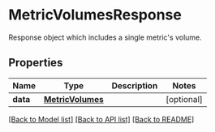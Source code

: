 # MetricVolumesResponse

Response object which includes a single metric's volume.

## Properties
Name | Type | Description | Notes
------------ | ------------- | ------------- | -------------
**data** | [**MetricVolumes**](MetricVolumes.md) |  | [optional] 

[[Back to Model list]](README.md#documentation-for-models) [[Back to API list]](README.md#documentation-for-api-endpoints) [[Back to README]](README.md)


